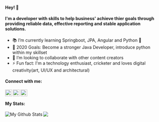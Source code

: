 
#### Hey! 👋

#### I'm a developer with skills to help business' achieve thier goals through providing reliable data, effective reporting and stable application solutions.
- 📚 I’m currently learning Springboot, JPA, Angular and Python 🤣
- 🥅 2020 Goals: Become a stronger Java Developer, introduce python within my skillset
- 🤝 I’m looking to collaborate with other content creators
- ⚡ Fun fact: I'm a technology enthusiast, cricketer and loves digital creativity(art, UI/UX and architectural)

#### Connect with me:

[<img align="left" alt="codeSTACKr | Twitter" width="22px" src="https://cdn.jsdelivr.net/npm/simple-icons@v3/icons/twitter.svg" />][twitter]
[<img align="left" alt="codeSTACKr | LinkedIn" width="22px" src="https://cdn.jsdelivr.net/npm/simple-icons@v3/icons/linkedin.svg" />][linkedin]
[<img align="left" alt="codeSTACKr | Instagram" width="22px" src="https://cdn.jsdelivr.net/npm/simple-icons@v3/icons/instagram.svg" />][instagram]

<br />

#### My Stats:
<img align="left" alt="My Github Stats" src="https://github-readme-stats.vercel.app/api?username=Tendulkarx&show_icons=true&hide_border=true" />
<img align="left" src="https://github-readme-stats.vercel.app/api/top-langs/?username=Tendulkarx&show_icons=true&hide_border=true" />






[twitter]: https://twitter.com/Turbbx
[instagram]: https://instagram.com/turbx
[linkedin]: https://www.linkedin.com/in/oneilblake
